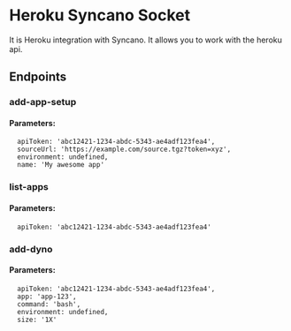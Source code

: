 # Heroku Syncano Socket

It is Heroku integration with Syncano. It allows you to work with the heroku api.

## Endpoints

### add-app-setup

#### Parameters:

      apiToken: 'abc12421-1234-abdc-5343-ae4adf123fea4',
      sourceUrl: 'https://example.com/source.tgz?token=xyz',
      environment: undefined,
      name: 'My awesome app'


### list-apps

#### Parameters:

      apiToken: 'abc12421-1234-abdc-5343-ae4adf123fea4'


### add-dyno

#### Parameters:

      apiToken: 'abc12421-1234-abdc-5343-ae4adf123fea4',
      app: 'app-123',
      command: 'bash',
      environment: undefined,
      size: '1X'

